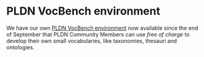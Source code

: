 <H1>PLDN VocBench environment</H1>

We have our own [PLDN VocBench environment](http://vocbench.pldn.nl/vocbench3) now available since the end of September that PLDN Community Members can use <em>free of charge</em> to develop their own small vocabularies, like taxonomies, thesauri and ontologies. 
